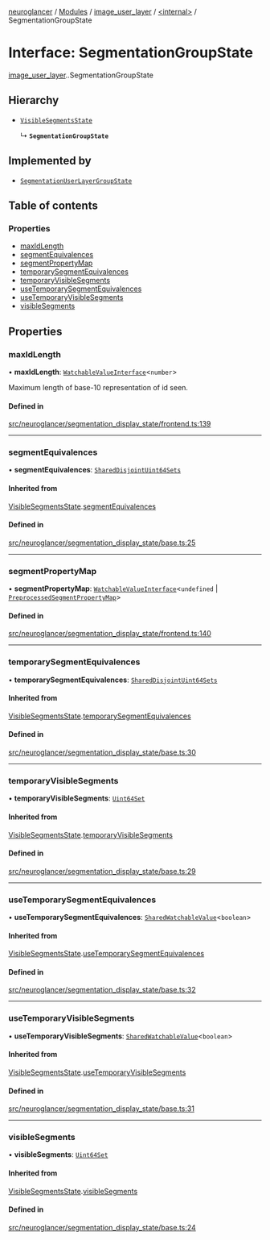 [neuroglancer](../README.md) / [Modules](../modules.md) / [image\_user\_layer](../modules/image_user_layer.md) / [<internal\>](../modules/image_user_layer._internal_.md) / SegmentationGroupState

# Interface: SegmentationGroupState

[image_user_layer](../modules/image_user_layer.md).[<internal>](../modules/image_user_layer._internal_.md).SegmentationGroupState

## Hierarchy

- [`VisibleSegmentsState`](image_user_layer._internal_.VisibleSegmentsState.md)

  ↳ **`SegmentationGroupState`**

## Implemented by

- [`SegmentationUserLayerGroupState`](../classes/segmentation_user_layer.SegmentationUserLayerGroupState.md)

## Table of contents

### Properties

- [maxIdLength](image_user_layer._internal_.SegmentationGroupState.md#maxidlength)
- [segmentEquivalences](image_user_layer._internal_.SegmentationGroupState.md#segmentequivalences)
- [segmentPropertyMap](image_user_layer._internal_.SegmentationGroupState.md#segmentpropertymap)
- [temporarySegmentEquivalences](image_user_layer._internal_.SegmentationGroupState.md#temporarysegmentequivalences)
- [temporaryVisibleSegments](image_user_layer._internal_.SegmentationGroupState.md#temporaryvisiblesegments)
- [useTemporarySegmentEquivalences](image_user_layer._internal_.SegmentationGroupState.md#usetemporarysegmentequivalences)
- [useTemporaryVisibleSegments](image_user_layer._internal_.SegmentationGroupState.md#usetemporaryvisiblesegments)
- [visibleSegments](image_user_layer._internal_.SegmentationGroupState.md#visiblesegments)

## Properties

### maxIdLength

• **maxIdLength**: [`WatchableValueInterface`](trackable_value.WatchableValueInterface.md)<`number`\>

Maximum length of base-10 representation of id seen.

#### Defined in

[src/neuroglancer/segmentation_display_state/frontend.ts:139](https://github.com/ActiveBrainAtlas2/neuroglancer/blob/540617bc/src/neuroglancer/segmentation_display_state/frontend.ts#L139)

___

### segmentEquivalences

• **segmentEquivalences**: [`SharedDisjointUint64Sets`](../classes/shared_disjoint_sets.SharedDisjointUint64Sets.md)

#### Inherited from

[VisibleSegmentsState](image_user_layer._internal_.VisibleSegmentsState.md).[segmentEquivalences](image_user_layer._internal_.VisibleSegmentsState.md#segmentequivalences)

#### Defined in

[src/neuroglancer/segmentation_display_state/base.ts:25](https://github.com/ActiveBrainAtlas2/neuroglancer/blob/540617bc/src/neuroglancer/segmentation_display_state/base.ts#L25)

___

### segmentPropertyMap

• **segmentPropertyMap**: [`WatchableValueInterface`](trackable_value.WatchableValueInterface.md)<`undefined` \| [`PreprocessedSegmentPropertyMap`](../classes/image_user_layer._internal_.PreprocessedSegmentPropertyMap.md)\>

#### Defined in

[src/neuroglancer/segmentation_display_state/frontend.ts:140](https://github.com/ActiveBrainAtlas2/neuroglancer/blob/540617bc/src/neuroglancer/segmentation_display_state/frontend.ts#L140)

___

### temporarySegmentEquivalences

• **temporarySegmentEquivalences**: [`SharedDisjointUint64Sets`](../classes/shared_disjoint_sets.SharedDisjointUint64Sets.md)

#### Inherited from

[VisibleSegmentsState](image_user_layer._internal_.VisibleSegmentsState.md).[temporarySegmentEquivalences](image_user_layer._internal_.VisibleSegmentsState.md#temporarysegmentequivalences)

#### Defined in

[src/neuroglancer/segmentation_display_state/base.ts:30](https://github.com/ActiveBrainAtlas2/neuroglancer/blob/540617bc/src/neuroglancer/segmentation_display_state/base.ts#L30)

___

### temporaryVisibleSegments

• **temporaryVisibleSegments**: [`Uint64Set`](../classes/uint64_set.Uint64Set.md)

#### Inherited from

[VisibleSegmentsState](image_user_layer._internal_.VisibleSegmentsState.md).[temporaryVisibleSegments](image_user_layer._internal_.VisibleSegmentsState.md#temporaryvisiblesegments)

#### Defined in

[src/neuroglancer/segmentation_display_state/base.ts:29](https://github.com/ActiveBrainAtlas2/neuroglancer/blob/540617bc/src/neuroglancer/segmentation_display_state/base.ts#L29)

___

### useTemporarySegmentEquivalences

• **useTemporarySegmentEquivalences**: [`SharedWatchableValue`](../classes/shared_watchable_value.SharedWatchableValue.md)<`boolean`\>

#### Inherited from

[VisibleSegmentsState](image_user_layer._internal_.VisibleSegmentsState.md).[useTemporarySegmentEquivalences](image_user_layer._internal_.VisibleSegmentsState.md#usetemporarysegmentequivalences)

#### Defined in

[src/neuroglancer/segmentation_display_state/base.ts:32](https://github.com/ActiveBrainAtlas2/neuroglancer/blob/540617bc/src/neuroglancer/segmentation_display_state/base.ts#L32)

___

### useTemporaryVisibleSegments

• **useTemporaryVisibleSegments**: [`SharedWatchableValue`](../classes/shared_watchable_value.SharedWatchableValue.md)<`boolean`\>

#### Inherited from

[VisibleSegmentsState](image_user_layer._internal_.VisibleSegmentsState.md).[useTemporaryVisibleSegments](image_user_layer._internal_.VisibleSegmentsState.md#usetemporaryvisiblesegments)

#### Defined in

[src/neuroglancer/segmentation_display_state/base.ts:31](https://github.com/ActiveBrainAtlas2/neuroglancer/blob/540617bc/src/neuroglancer/segmentation_display_state/base.ts#L31)

___

### visibleSegments

• **visibleSegments**: [`Uint64Set`](../classes/uint64_set.Uint64Set.md)

#### Inherited from

[VisibleSegmentsState](image_user_layer._internal_.VisibleSegmentsState.md).[visibleSegments](image_user_layer._internal_.VisibleSegmentsState.md#visiblesegments)

#### Defined in

[src/neuroglancer/segmentation_display_state/base.ts:24](https://github.com/ActiveBrainAtlas2/neuroglancer/blob/540617bc/src/neuroglancer/segmentation_display_state/base.ts#L24)
